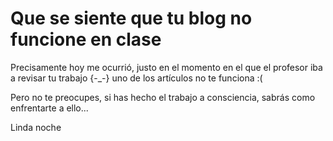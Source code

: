 # Que se siente que tu blog no funcione en clase

Precisamente hoy me ocurrió, justo en el momento en el que el profesor iba a revisar tu trabajo {-_-} uno de los artículos no te funciona :(

Pero no te preocupes, si has hecho el trabajo a consciencia, sabrás como enfrentarte a ello...

Linda noche
